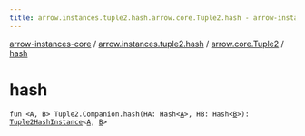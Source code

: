 ```yaml
---
title: arrow.instances.tuple2.hash.arrow.core.Tuple2.hash - arrow-instances-core
---
```


[arrow-instances-core](../../index.html) / [arrow.instances.tuple2.hash](../index.html) / [arrow.core.Tuple2](index.html) / [hash](./hash.html)

# hash

`fun <A, B> Tuple2.Companion.hash(HA: Hash<`[`A`](hash.html#A)`>, HB: Hash<`[`B`](hash.html#B)`>): `[`Tuple2HashInstance`](../../arrow.instances/-tuple2-hash-instance/index.html)`<`[`A`](hash.html#A)`, `[`B`](hash.html#B)`>`